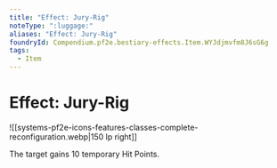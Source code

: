 ```yaml
---
title: "Effect: Jury-Rig"
noteType: ":luggage:"
aliases: "Effect: Jury-Rig"
foundryId: Compendium.pf2e.bestiary-effects.Item.WYJdjmvfm8J6sG6g
tags:
  - Item
---
```


# Effect: Jury-Rig
![[systems-pf2e-icons-features-classes-complete-reconfiguration.webp|150 lp right]]

The target gains 10 temporary Hit Points.
